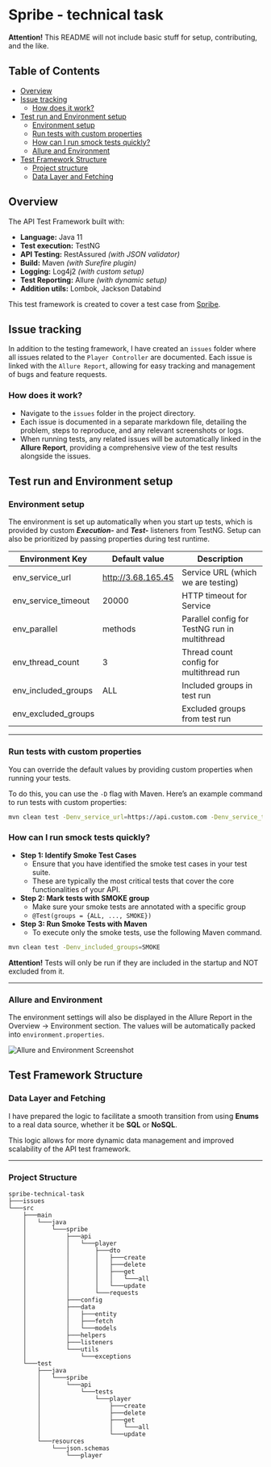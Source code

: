# Spribe - technical task

**Attention!** This README will not include basic stuff for setup, contributing, and the like.

## Table of Contents

- [Overview](#overview)
- [Issue tracking](#issue-tracking)
  - [How does it work?](#how-does-it-work)
- [Test run and Environment setup](#test-run-and-environment-setup)
  - [Environment setup](#environment-setup)
  - [Run tests with custom properties](#run-tests-with-custom-properties)
  - [How can I run smock tests quickly?](#how-can-i-run-smock-tests-quickly)
  - [Allure and Environment](#allure-and-environment)
- [Test Framework Structure](#test-framework-structure)
  - [Project structure](#project-structure)
  - [Data Layer and Fetching](#data-layer-and-fetching)

## Overview

The API Test Framework built with: 
- **Language:** Java 11
- **Test execution:** TestNG
- **API Testing:** RestAssured *(with JSON validator)*
- **Build:** Maven *(with Surefire plugin)*
- **Logging:** Log4j2 *(with custom setup)*
- **Test Reporting:** Allure *(with dynamic setup)*
- **Addition utils:** Lombok, Jackson Databind

This test framework is created to cover a test case from [Spribe](https://spribe.co/).

## Issue tracking

In addition to the testing framework, I have created an `issues` folder where all issues related to the `Player Controller` are documented. 
Each issue is linked with the `Allure Report`, allowing for easy tracking and management of bugs and feature requests.

### How does it work?

- Navigate to the `issues` folder in the project directory.
- Each issue is documented in a separate markdown file, detailing the problem, steps to reproduce, and any relevant screenshots or logs.
- When running tests, any related issues will be automatically linked in the **Allure Report**, providing a comprehensive view of the test results alongside the issues.

## Test run and Environment setup

### Environment setup

The environment is set up automatically when you start up tests, which is provided by custom ***Execution-*** and ***Test-*** listeners from TestNG. 
Setup can also be prioritized by passing properties during test runtime.

| **Environment Key** | **Default value**  | **Description**                               |
|---------------------|--------------------|-----------------------------------------------|
| env_service_url     | http://3.68.165.45 | Service URL (which we are testing)            |
| env_service_timeout | 20000              | HTTP timeout for Service                      |
| env_parallel        | methods            | Parallel config for TestNG run in multithread |
| env_thread_count    | 3                  | Thread count config for multithread run       |
| env_included_groups | ALL                | Included groups in test run                   |
| env_excluded_groups |                    | Excluded groups from test run                 |

---

### Run tests with custom properties

You can override the default values by providing custom properties when running your tests. 

To do this, you can use the `-D` flag with Maven. 
Here’s an example command to run tests with custom properties:

```bash
mvn clean test -Denv_service_url=https://api.custom.com -Denv_service_timeout=35000
```

### How can I run smock tests quickly?

- **Step 1: Identify Smoke Test Cases**
  - Ensure that you have identified the smoke test cases in your test suite. 
  - These are typically the most critical tests that cover the core functionalities of your API.
- **Step 2: Mark tests with SMOKE group**
  - Make sure your smoke tests are annotated with a specific group
  - `@Test(groups = {ALL, ..., SMOKE})`
- **Step 3: Run Smoke Tests with Maven**
  - To execute only the smoke tests, use the following Maven command.

```bash
mvn clean test -Denv_included_groups=SMOKE
```

**Attention!** Tests will only be run if they are included in the startup and NOT excluded from it.

---

### Allure and Environment

The environment settings will also be displayed in the Allure Report in the Overview -> Environment section. The values will be automatically packed into `environment.properties`.

![Allure and Environment Screenshot](https://i.imgur.com/IwjmFV3.png)

## Test Framework Structure

### Data Layer and Fetching

I have prepared the logic to facilitate a smooth transition from using **Enums** to a real data source, whether it be **SQL** or **NoSQL**.

This logic allows for more dynamic data management and improved scalability of the API test framework.

---

### Project Structure
```
spribe-technical-task
├───issues
└───src
    ├───main
    │   └───java
    │       └───spribe
    │           ├───api
    │           │   └───player
    │           │       ├───dto
    │           │       │   ├───create
    │           │       │   ├───delete
    │           │       │   ├───get
    │           │       │   │   └───all
    │           │       │   └───update
    │           │       └───requests
    │           ├───config
    │           ├───data
    │           │   ├───entity
    │           │   ├───fetch
    │           │   └───models
    │           ├───helpers
    │           ├───listeners
    │           └───utils
    │               └───exceptions
    └───test
        ├───java
        │   └───spribe
        │       └───api
        │           └───tests
        │               └───player
        │                   ├───create
        │                   ├───delete
        │                   ├───get
        │                   │   └───all
        │                   └───update
        └───resources
            └───json.schemas
                └───player
```